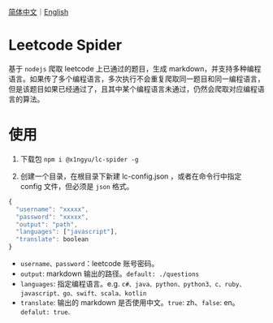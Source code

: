 [简体中文](/README.md)｜[English](/README.EN.md)



# Leetcode Spider

基于 `nodejs` 爬取 leetcode 上已通过的题目，生成 markdown，并支持多种编程语言。如果传了多个编程语言，多次执行不会重复爬取同一题目和同一编程语言，但是该题目如果已经通过了，且其中某个编程语言未通过，仍然会爬取对应编程语言的算法。

# 使用

1. 下载包 `npm i @x1ngyu/lc-spider -g`

2. 创建一个目录，在根目录下新建 lc-config.json ，或者在命令行中指定 config 文件，但必须是 `json` 格式。

```js
{
  "username": "xxxxx",
  "password": "xxxxx",
  "output": "path",
  "languages": ["javascript"],
  "translate": boolean
}
```

- `username、password`：leetcode 账号密码。
- `output`: markdown 输出的路径。`default: ./questions`
- `languages`: 指定编程语言。e.g. `c#、java、python、python3、c、ruby、javascript、go、swift、scala、kotlin`
- `translate`: 输出的 markdown 是否使用中文。`true`: zh、`false`: en。 `defalut: true`.
